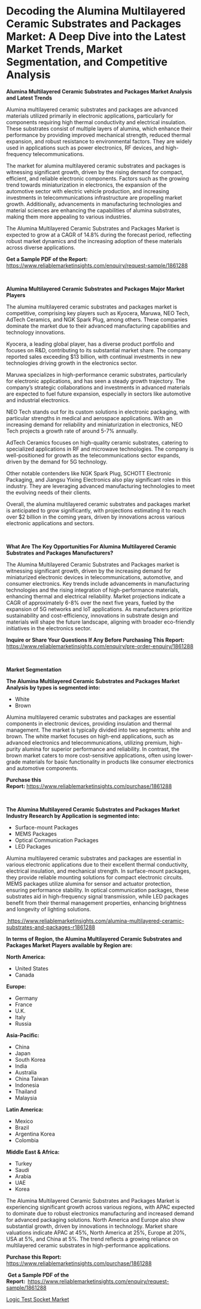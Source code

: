 <p><h1>Decoding the Alumina Multilayered Ceramic Substrates and Packages Market: A Deep Dive into the Latest Market Trends, Market Segmentation, and Competitive Analysis</h1></p><p><strong>Alumina Multilayered Ceramic Substrates and Packages Market Analysis and Latest Trends</strong></p>
<p><p>Alumina multilayered ceramic substrates and packages are advanced materials utilized primarily in electronic applications, particularly for components requiring high thermal conductivity and electrical insulation. These substrates consist of multiple layers of alumina, which enhance their performance by providing improved mechanical strength, reduced thermal expansion, and robust resistance to environmental factors. They are widely used in applications such as power electronics, RF devices, and high-frequency telecommunications.</p><p>The market for alumina multilayered ceramic substrates and packages is witnessing significant growth, driven by the rising demand for compact, efficient, and reliable electronic components. Factors such as the growing trend towards miniaturization in electronics, the expansion of the automotive sector with electric vehicle production, and increasing investments in telecommunications infrastructure are propelling market growth. Additionally, advancements in manufacturing technologies and material sciences are enhancing the capabilities of alumina substrates, making them more appealing to various industries.</p><p>The Alumina Multilayered Ceramic Substrates and Packages Market is expected to grow at a CAGR of 14.8% during the forecast period, reflecting robust market dynamics and the increasing adoption of these materials across diverse applications.</p></p>
<p><strong>Get a Sample PDF of the Report:&nbsp;</strong> <a href="https://www.reliablemarketinsights.com/enquiry/request-sample/1861288?utm_campaign=3584&utm_medium=2&utm_source=Github&utm_content=ia&utm_term=07042025&utm_id=alumina-multilayered-ceramic-substrates-and-packages">https://www.reliablemarketinsights.com/enquiry/request-sample/1861288</a></p>
<p>&nbsp;</p>
<p><strong>Alumina Multilayered Ceramic Substrates and Packages Major Market Players</strong></p>
<p><p>The alumina multilayered ceramic substrates and packages market is competitive, comprising key players such as Kyocera, Maruwa, NEO Tech, AdTech Ceramics, and NGK Spark Plug, among others. These companies dominate the market due to their advanced manufacturing capabilities and technology innovations.</p><p>Kyocera, a leading global player, has a diverse product portfolio and focuses on R&D, contributing to its substantial market share. The company reported sales exceeding $13 billion, with continual investments in new technologies driving growth in the electronics sector.</p><p>Maruwa specializes in high-performance ceramic substrates, particularly for electronic applications, and has seen a steady growth trajectory. The company’s strategic collaborations and investments in advanced materials are expected to fuel future expansion, especially in sectors like automotive and industrial electronics.</p><p>NEO Tech stands out for its custom solutions in electronic packaging, with particular strengths in medical and aerospace applications. With an increasing demand for reliability and miniaturization in electronics, NEO Tech projects a growth rate of around 5-7% annually.</p><p>AdTech Ceramics focuses on high-quality ceramic substrates, catering to specialized applications in RF and microwave technologies. The company is well-positioned for growth as the telecommunications sector expands, driven by the demand for 5G technology.</p><p>Other notable contenders like NGK Spark Plug, SCHOTT Electronic Packaging, and Jiangsu Yixing Electronics also play significant roles in this industry. They are leveraging advanced manufacturing technologies to meet the evolving needs of their clients.</p><p>Overall, the alumina multilayered ceramic substrates and packages market is anticipated to grow significantly, with projections estimating it to reach over $2 billion in the coming years, driven by innovations across various electronic applications and sectors.</p></p>
<p>&nbsp;</p>
<p><strong>What Are The Key Opportunities For Alumina Multilayered Ceramic Substrates and Packages Manufacturers?</strong></p>
<p><p>The Alumina Multilayered Ceramic Substrates and Packages market is witnessing significant growth, driven by the increasing demand for miniaturized electronic devices in telecommunications, automotive, and consumer electronics. Key trends include advancements in manufacturing technologies and the rising integration of high-performance materials, enhancing thermal and electrical reliability. Market projections indicate a CAGR of approximately 6-8% over the next five years, fueled by the expansion of 5G networks and IoT applications. As manufacturers prioritize sustainability and cost-efficiency, innovations in substrate design and materials will shape the future landscape, aligning with broader eco-friendly initiatives in the electronics sector.</p></p>
<p><strong>Inquire or Share Your Questions If Any Before Purchasing This Report:</strong> <a href="https://www.reliablemarketinsights.com/enquiry/pre-order-enquiry/1861288?utm_campaign=3584&utm_medium=2&utm_source=Github&utm_content=ia&utm_term=07042025&utm_id=alumina-multilayered-ceramic-substrates-and-packages">https://www.reliablemarketinsights.com/enquiry/pre-order-enquiry/1861288</a></p>
<p>&nbsp;</p>
<p><strong>Market Segmentation</strong></p>
<p><strong>The Alumina Multilayered Ceramic Substrates and Packages Market Analysis by types is segmented into:</strong></p>
<p><ul><li>White</li><li>Brown</li></ul></p>
<p><p>Alumina multilayered ceramic substrates and packages are essential components in electronic devices, providing insulation and thermal management. The market is typically divided into two segments: white and brown. The white market focuses on high-end applications, such as advanced electronics and telecommunications, utilizing premium, high-purity alumina for superior performance and reliability. In contrast, the brown market caters to more cost-sensitive applications, often using lower-grade materials for basic functionality in products like consumer electronics and automotive components.</p></p>
<p><strong>Purchase this Report:&nbsp;</strong><a href="https://www.reliablemarketinsights.com/purchase/1861288?utm_campaign=3584&utm_medium=2&utm_source=Github&utm_content=ia&utm_term=07042025&utm_id=alumina-multilayered-ceramic-substrates-and-packages">https://www.reliablemarketinsights.com/purchase/1861288</a></p>
<p>&nbsp;</p>
<p><strong>The Alumina Multilayered Ceramic Substrates and Packages Market Industry Research by Application is segmented into:</strong></p>
<p><ul><li>Surface-mount Packages</li><li>MEMS Packages</li><li>Optical Communication Packages</li><li>LED Packages</li></ul></p>
<p><p>Alumina multilayered ceramic substrates and packages are essential in various electronic applications due to their excellent thermal conductivity, electrical insulation, and mechanical strength. In surface-mount packages, they provide reliable mounting solutions for compact electronic circuits. MEMS packages utilize alumina for sensor and actuator protection, ensuring performance stability. In optical communication packages, these substrates aid in high-frequency signal transmission, while LED packages benefit from their thermal management properties, enhancing brightness and longevity of lighting solutions.</p></p>
<p><a href="https://www.reliablemarketinsights.com/alumina-multilayered-ceramic-substrates-and-packages-r1861288?utm_campaign=3584&utm_medium=2&utm_source=Github&utm_content=ia&utm_term=07042025&utm_id=alumina-multilayered-ceramic-substrates-and-packages">&nbsp;https://www.reliablemarketinsights.com/alumina-multilayered-ceramic-substrates-and-packages-r1861288</a></p>
<p><strong>In terms of Region, the Alumina Multilayered Ceramic Substrates and Packages Market Players available by Region are:</strong></p>
<p>
    <p> <strong> North America: </strong>
        <ul>
            <li>United States</li>
            <li>Canada</li>
        </ul>
        </p> 
    <p> <strong> Europe: </strong>
        <ul>
            <li>Germany</li>
            <li>France</li>
            <li>U.K.</li>
            <li>Italy</li>
            <li>Russia</li>
        </ul>
        </p> 
    <p> <strong> Asia-Pacific: </strong>
        <ul>
            <li>China</li>
            <li>Japan</li>
            <li>South Korea</li>
            <li>India</li>
            <li>Australia</li>
            <li>China Taiwan</li>
            <li>Indonesia</li>
            <li>Thailand</li>
            <li>Malaysia</li>
        </ul>
        </p> 
    <p> <strong> Latin America: </strong>
        <ul>
            <li>Mexico</li>
            <li>Brazil</li>
            <li>Argentina Korea</li>
            <li>Colombia</li>
        </ul>
        </p> 
    <p> <strong> Middle East & Africa: </strong>
        <ul>
            <li>Turkey</li>
            <li>Saudi</li>
            <li>Arabia</li>
            <li>UAE</li>
            <li>Korea</li>
        </ul>
    </p>
    </p>
<p><p>The Alumina Multilayered Ceramic Substrates and Packages Market is experiencing significant growth across various regions, with APAC expected to dominate due to robust electronics manufacturing and increased demand for advanced packaging solutions. North America and Europe also show substantial growth, driven by innovations in technology. Market share valuations indicate APAC at 45%, North America at 25%, Europe at 20%, USA at 5%, and China at 5%. The trend reflects a growing reliance on multilayered ceramic substrates in high-performance applications.</p></p>
<p><strong>Purchase this Report: </strong><a href="https://www.reliablemarketinsights.com/purchase/1861288?utm_campaign=3584&utm_medium=2&utm_source=Github&utm_content=ia&utm_term=07042025&utm_id=alumina-multilayered-ceramic-substrates-and-packages">https://www.reliablemarketinsights.com/purchase/1861288</a></p>
<p>&nbsp;<strong>Get a Sample PDF of the Report:&nbsp;&nbsp;</strong><a href="https://www.reliablemarketinsights.com/enquiry/request-sample/1861288?utm_campaign=3584&utm_medium=2&utm_source=Github&utm_content=ia&utm_term=07042025&utm_id=alumina-multilayered-ceramic-substrates-and-packages">https://www.reliablemarketinsights.com/enquiry/request-sample/1861288</a></p>
<p><strong></strong></p>
<p><p><a href="https://github.com/boyertrull4r/Market-Research-Report-List-1/blob/main/logic-test-socket-market.md?utm_campaign=3584&utm_medium=2&utm_source=Github&utm_content=ia&utm_term=07042025&utm_id=alumina-multilayered-ceramic-substrates-and-packages">Logic Test Socket Market</a></p></p>